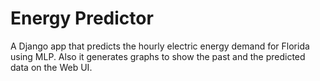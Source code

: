 # Energy Predictor

A Django app that predicts the hourly electric energy demand for Florida using MLP.
Also it generates graphs to show the past and the predicted data on the Web UI.
